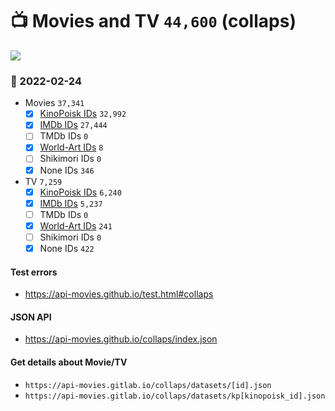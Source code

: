 # :tv: Movies and TV `44,600` (collaps)

<a href="https://API-Movies.github.io"><img src="https://API-Movies.github.io/banner.png?cache"></a>

### :date: 2022-02-24
- Movies `37,341`
  - [x] <a href="https://API-Movies.github.io/collaps/movie_kinopoisk_ids.json">KinoPoisk IDs</a> `32,992`
  - [x] <a href="https://API-Movies.github.io/collaps/movie_imdb_ids.json">IMDb IDs</a> `27,444`
  - [ ] TMDb IDs `0`
  - [x] <a href="https://API-Movies.github.io/collaps/movie_world_art_ids.json">World-Art IDs</a> `8`
  - [ ] Shikimori IDs `0`
  - [x] None IDs `346`
- TV `7,259`
  - [x] <a href="https://API-Movies.github.io/collaps/tv_kinopoisk_ids.json">KinoPoisk IDs</a> `6,240`
  - [x] <a href="https://API-Movies.github.io/collaps/tv_imdb_ids.json">IMDb IDs</a> `5,237`
  - [ ] TMDb IDs `0`
  - [x] <a href="https://API-Movies.github.io/collaps/tv_world_art_ids.json">World-Art IDs</a> `241`
  - [ ] Shikimori IDs `0`
  - [x] None IDs `422`
#### Test errors
- <a href='https://api-movies.github.io/test.html#collaps'>https://api-movies.github.io/test.html#collaps</a>
#### JSON API
- <a href='https://api-movies.github.io/collaps/index.json'>https://api-movies.github.io/collaps/index.json</a>
#### Get details about Movie/TV
- `https://api-movies.gitlab.io/collaps/datasets/[id].json`
- `https://api-movies.gitlab.io/collaps/datasets/kp[kinopoisk_id].json`
